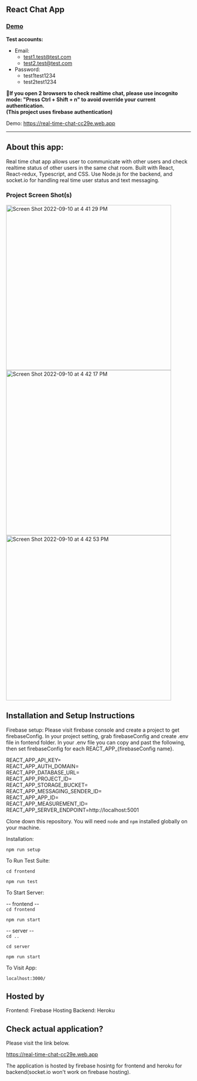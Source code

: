 ## React Chat App

### [Demo](https://real-time-chat-cc29e.web.app)

**Test accounts:**

 * Email:
   * test1.test@test.com
   * test2.test@test.com
 * Password:
   * test1test1234
   * test2test1234

**🚨If you open 2 browsers to check realtime chat, please use incognito mode: "Press Ctrl + Shift + n" to avoid override your current authentication.<br>(This project uses firebase authentication)**

Demo: https://real-time-chat-cc29e.web.app

<hr>

## About this app:
 
Real time chat app allows user to communicate with other users and check realtime status of other users in the same chat room. Built with React, React-redux, Typescript, and CSS.
Use Node.js for the backend, and socket.io for handling real time user status and text messaging. 


### Project Screen Shot(s)

<div>
<img width="450" alt="Screen Shot 2022-09-10 at 4 41 29 PM" src="https://user-images.githubusercontent.com/55787141/189505402-8c1424a5-b2bf-4894-8b36-afe903ac8e84.png">

<br>

<img width="450" alt="Screen Shot 2022-09-10 at 4 42 17 PM" src="https://user-images.githubusercontent.com/55787141/189505409-1b19bce8-908c-439d-aa27-08f07b5639ef.png">

<br>

<img width="450" alt="Screen Shot 2022-09-10 at 4 42 53 PM" src="https://user-images.githubusercontent.com/55787141/189505413-5f3c9a7c-9670-41a3-ba69-3ba10e4b4ff6.png">
</div>


## Installation and Setup Instructions

Firebase setup:
Please visit firebase console and create a project to get firebaseConfig. In your project setting, grab firebaseConfig and create .env file in fontend folder.
In your .env file you can copy and past the following, then set firebaseConfig for each REACT_APP_{firebaseConfig name}.

REACT_APP_API_KEY= <br>
REACT_APP_AUTH_DOMAIN= <br>
REACT_APP_DATABASE_URL= <br>
REACT_APP_PROJECT_ID= <br>
REACT_APP_STORAGE_BUCKET= <br>
REACT_APP_MESSAGING_SENDER_ID= <br>
REACT_APP_APP_ID= <br>
REACT_APP_MEASUREMENT_ID= <br>
REACT_APP_SERVER_ENDPOINT=http://localhost:5001  <br>

Clone down this repository. You will need `node` and `npm` installed globally on your machine.  

Installation:

`npm run setup`  

To Run Test Suite:  

`cd frontend` 

`npm run test`  

To Start Server:

-- frontend --  <br>
`cd frontend` 

`npm run start`

-- server -- <br>
`cd ..` 

`cd server` 

`npm run start`

To Visit App: 

`localhost:3000/` 

## Hosted by
  Frontend: Firebase Hosting
  Backend: Heroku

## Check actual application?

Please visit the link below.

https://real-time-chat-cc29e.web.app

The application is hosted by firebase hosintg for frontend and heroku for backend(socket.io won't work on firebase hosting).

